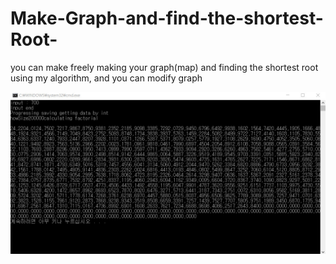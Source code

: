 # Make-Graph-and-find-the-shortest-Root-
you can make freely making your graph(map) and finding the shortest root using my algorithm, and you can modify graph


![alt text](https://github.com/Profrog/-C-for-Large-Num-factorial-with-Simple/blob/master/fac_image2.jpg)

